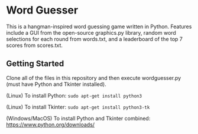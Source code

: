# Word Guesser
This is a hangman-inspired word guessing game written in Python. Features include a GUI from the open-source graphics.py library, random word selections for each round from words.txt, and a leaderboard of the top 7 scores from scores.txt.
## Getting Started
Clone all of the files in this repository and then execute wordguesser.py (must have Python and Tkinter installed).

(Linux) To install Python: `sudo apt-get install python3`

(Linux) To install Tkinter: `sudo apt-get install python3-tk`

(Windows/MacOS) To install Python and Tkinter combined: https://www.python.org/downloads/
